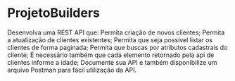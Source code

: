 # ProjetoBuilders
Desenvolva uma REST API que:    Permita criação de novos clientes;  Permita a atualização de clientes existentes;  Permita que seja possível listar os clientes de forma paginada;  Permita que buscas por atributos cadastrais do cliente;  É necessário também que cada elemento retornado pela api de clientes informe a idade;  Documente sua API e também disponibilize um arquivo Postman para fácil utilização da API.
